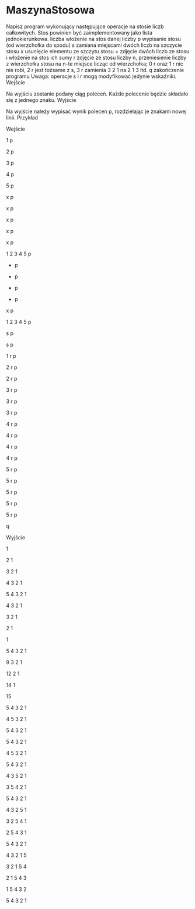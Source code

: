 # MaszynaStosowa
Napisz program wykonujący następujące operacje na stosie liczb całkowitych. Stos powinien być zaimplementowany jako lista jednokierunkowa.
liczba
włożenie na stos danej liczby
p
wypisanie stosu (od wierzchołka do spodu)
s
zamiana miejscami dwóch liczb na szczycie stosu
x
usunięcie elementu ze szczytu stosu
+
zdjęcie dwóch liczb ze stosu i włożenie na stos ich sumy
r
zdjęcie ze stosu liczby n, przeniesienie liczby z wierzchołka stosu na n-te miejsce licząc od wierzchołka; 0 r oraz 1 r nic nie robi, 2 r jest tożsame z s, 3 r zamienia 3 2 1 na 2 1 3 itd.
q
zakończenie programu
Uwaga: operacje s i r mogą modyfikować jedynie wskaźniki.
Wejście

Na wyjściu zostanie podany ciąg poleceń. Każde polecenie będzie składało się z jednego znaku.
Wyjście

Na wyjście należy wypisać wynik poleceń p, rozdzielając je znakami nowej linii.
Przykład

Wejście

1 p

2 p

3 p

4 p

5 p

x p

x p

x p

x p

x p

1 2 3 4 5 p

+ p

+ p

+ p

+ p

x p

1 2 3 4 5 p

s p

s p

1 r p

2 r p

2 r p

3 r p

3 r p

3 r p

4 r p

4 r p

4 r p

4 r p

5 r p

5 r p

5 r p

5 r p

5 r p

q

Wyjście

1 

2 1 

3 2 1 

4 3 2 1 

5 4 3 2 1 

4 3 2 1 

3 2 1 

2 1 

1 

5 4 3 2 1 

9 3 2 1 

12 2 1 

14 1 

15 


5 4 3 2 1 

4 5 3 2 1 

5 4 3 2 1 

5 4 3 2 1 

4 5 3 2 1 

5 4 3 2 1 

4 3 5 2 1 

3 5 4 2 1 

5 4 3 2 1 

4 3 2 5 1 

3 2 5 4 1 

2 5 4 3 1 

5 4 3 2 1 

4 3 2 1 5 

3 2 1 5 4 

2 1 5 4 3 

1 5 4 3 2 

5 4 3 2 1 
